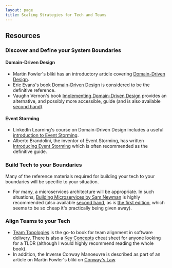 ```yaml
---
layout: page
title: Scaling Strategies for Tech and Teams
---
```


## Resources

### Discover and Define your System Boundaries

#### Domain-Driven Design 
- Martin Fowler's bliki has an introductory article covering [Domain-Driven Design](https://martinfowler.com/bliki/DomainDrivenDesign.html).
- Eric Evans's book [Domain-Driven Design](https://www.hive.co.uk/Product/Eric-Evans/Domain-Driven-Design--Tackling-Complexity-in-the-Heart-of-Software/753867) is considered to be the definitive reference.
- Vaughn Vernon's book [Implementing Domain-Driven Design](https://www.hive.co.uk/Product/Vaughn-Vernon/Implementing-Domain-Driven-Design/14027537) provides an alternative, and possibly more accessible, guide (and is also available [second hand](https://www.wob.com/en-gb/books/vaughn-vernon/implementing-domain-driven-design/9780321834577)).

#### Event Storming
- LinkedIn Learning's course on Domain-Driven Design includes a useful [introduction to Event Storming](https://www.linkedin.com/learning/software-architecture-domain-driven-design/what-is-event-storming).
- Alberto Brandolini, the inventor of Event Storming, has written [Introducing Event Storming](https://leanpub.com/introducing_eventstorming) which is often recommended as the definitive guide.

### Build Tech to your Boundaries
Many of the reference materials required for building your tech to your boundaries will be specific to your situation.
- For many, a microservices architecture will be appropriate. In such situations, [Building Microservices by Sam Newman](https://www.hive.co.uk/Product/Sam-Newman/Building-Microservices--Designing-Fine-Grained-Systems/21984552) is highly recommended (also available [second hand](https://www.wob.com/en-gb/books/sam-newman/building-microservices/9781492034025), as is [the first edition](https://www.wob.com/en-gb/books/sam-newman/building-microservices/9781491950357), which seems to be so cheap it's practically being given away).

### Align Teams to your Tech
- [Team Topologies](https://www.hive.co.uk/Product/Matthew-Skelton/Team-Topologies--Organizing-Business-and-Technology-Teams-for-Fast-Flow/24144147) is the go-to book for team alignment in software delivery. There is also a [Key Concepts](https://teamtopologies.com/key-concepts) cheat sheet for anyone looking for a TLDR (although I would highly recommend reading the whole book).
- In addition, the Inverse Conway Manoeuvre is described as part of an article on Martin Fowler's bliki on [Conway's Law](https://martinfowler.com/bliki/ConwaysLaw.html).

